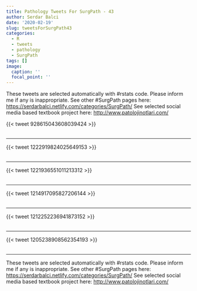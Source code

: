 ```yaml
---
title: Pathology Tweets For SurgPath - 43
author: Serdar Balci
date: '2020-02-19'
slug: tweetsForSurgPath43
categories:
  - R
  - tweets
  - pathology
  - SurgPath
tags: []
image:
  caption: ''
  focal_point: ''
---
```



These tweets are selected automatically with #rstats code. Please inform me if any is inappropriate.
See other #SurgPath pages here: https://serdarbalci.netlify.com/categories/SurgPath/ 
See selected social media based textbook project here: http://www.patolojinotlari.com/

{{< tweet 928615043608039424 >}}
<br>
<br>
<hr>
{{< tweet 1222919824025649153 >}}
<br>
<br>
<hr>
{{< tweet 1221936551011213312 >}}
<br>
<br>
<hr>
{{< tweet 1214917095827206144 >}}
<br>
<br>
<hr>
{{< tweet 1212252236941873152 >}}
<br>
<br>
<hr>
{{< tweet 1205238908562354193 >}}
<br>
<br>
<hr>


These tweets are selected automatically with #rstats code. Please inform me if any is inappropriate.
See other #SurgPath pages here: https://serdarbalci.netlify.com/categories/SurgPath/ 
See selected social media based textbook project here: http://www.patolojinotlari.com/
